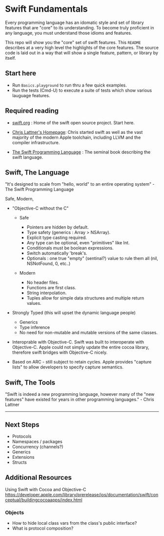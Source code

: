 # Swift Fundamentals #

Every programming language has an idomatic style and set of library features
that are "core" to its understanding. To become truly proficient in any language,
you must understand those idioms and features.

This repo will show you the "core" set of swift features. This `README` describes
at a very high level the highlights of the core features. The source code is laid
out in a way that will show a single feature, pattern, or library by itself.


## Start here ##

* Run `Basics.playground` to run thru a few quick examples.
* Run the tests (Cmd-U) to execute a suite of tests which show various lauguage
  features.

## Required reading ##

* [swift.org](http://swift.org) : Home of the swift open source project. Start here.
* [Chris Lattner's Homepage](http://www.nondot.org/sabre/): Chris started swift as well as the vast majority of the modern Apple toolchain, including LLVM and the compiler infrastructure.

* [The Swift Programming Language](https://developer.apple.com/library/ios/documentation/Swift/Conceptual/Swift_Programming_Language/) : The seminal book describing the swift language.

## Swift, The Language ##

"It's designed to scale from "hello, world" to an entire operating system" - The Swift Programming Language


Safe, Modern,
* "Objective-C without the C"
  * Safe
    * Pointers are hidden by default.
    * Type safety (generics : Array<String> > NSArray).
    * Explicit type casting required.
    * Any type can be optional, even "primitives" like Int.
    * Conditionals must be boolean expressions.
    * Switch automatically 'break's.
    * Optionals : one true "empty" (sentinal?) value to rule them all (nil, NSNotFound, 0, etc..)

  * Modern
    * No header files.
    * Functions are first class.
    * String interpolation.
    * Tuples allow for simple data structures and multiple return values.

* Strongly Typed (this will upset the dynamic language people)
  * Generics
  * Type inference
  * No need for non-mutable and mutable versions of the same classes.

* Interoprable with Objective-C. Swift was built to interoperate with Objective-C. Apple could not simply update the entire cocoa library, therefore swift bridges with Objective-C nicely.

* Based on ARC - still subject to retain cycles. Apple provides "capture lists" to allow developers to specify capture semantics.


## Swift, The Tools ##

"Swift is indeed a new programming language, however many of the "new features" have existed for years in other programming languages." - Chris Lattner

-------------

## Next Steps ##

* Protocols
* Namespaces / packages
* Concurrency (channels?)
* Generics
* Extensions
* Structs

## Additional Resources ##

Using Swift with Cocoa and Objective-C
https://developer.apple.com/library/prerelease/ios/documentation/swift/conceptual/buildingcocoaapps/index.html


### Objects ###

* How to hide local class vars from the class's public interface?
* What is protocol composition?
